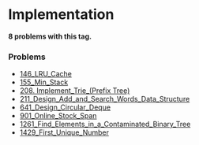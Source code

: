# Implementation

**8 problems with this tag.**

### Problems

- [146_LRU_Cache](..\..\Problems\146_LRU_Cache.py)
- [155_Min_Stack](..\..\Problems\155_Min_Stack.py)
- [208. Implement_Trie_(Prefix Tree)](..\..\Problems\208_Implement_Trie_(Prefix_Tree).py)
- [211_Design_Add_and_Search_Words_Data_Structure](..\..\Problems\211_Design_Add_and_Search_Words_Data_Structure.py)
- [641_Design_Circular_Deque](..\..\Problems\641_Design_Circular_Deque.py)
- [901_Online_Stock_Span](..\..\Problems\901_Online_Stock_Span.py)
- [1261_Find_Elements_in_a_Contaminated_Binary_Tree](..\..\Problems\1261_Find_Elements_in_a_Contaminated_Binary_Tree.py)
- [1429_First_Unique_Number](..\..\Problems\1429_First_Unique_Number.py)
